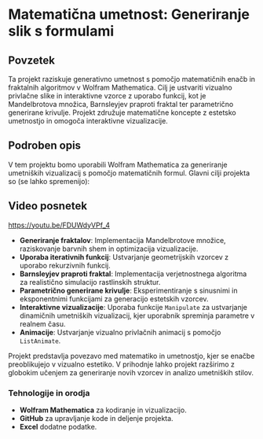 # Matematična umetnost: Generiranje slik s formulami

## Povzetek
Ta projekt raziskuje generativno umetnost s pomočjo matematičnih enačb in fraktalnih algoritmov v Wolfram Mathematica. Cilj je ustvariti vizualno privlačne slike in interaktivne vzorce z uporabo funkcij, kot je Mandelbrotova množica, Barnsleyjev praproti fraktal ter parametrično generirane krivulje. Projekt združuje matematične koncepte z estetsko umetnostjo in omogoča interaktivne vizualizacije.

## Podroben opis
V tem projektu bomo uporabili Wolfram Mathematica za generiranje umetniških vizualizacij s pomočjo matematičnih formul.
Glavni cilji projekta so (se lahko spremenijo):

## Video posnetek
https://youtu.be/FDUWdyVPf_4

- **Generiranje fraktalov**: Implementacija Mandelbrotove množice, raziskovanje barvnih shem in optimizacija vizualizacije.
- **Uporaba iterativnih funkcij**: Ustvarjanje geometrijskih vzorcev z uporabo rekurzivnih funkcij.
- **Barnsleyjev praproti fraktal**: Implementacija verjetnostnega algoritma za realistično simulacijo rastlinskih struktur.
- **Parametrično generirane krivulje**: Eksperimentiranje s sinusnimi in eksponentnimi funkcijami za generacijo estetskih vzorcev.
- **Interaktivne vizualizacije**: Uporaba funkcije `Manipulate` za ustvarjanje dinamičnih umetniških vizualizacij, kjer uporabnik spreminja parametre v realnem času.
- **Animacije**: Ustvarjanje vizualno privlačnih animacij s pomočjo `ListAnimate`.

Projekt predstavlja povezavo med matematiko in umetnostjo, kjer se enačbe preoblikujejo v vizualno estetiko. V prihodnje lahko projekt razširimo z globokim učenjem za generiranje novih vzorcev in analizo umetniških stilov.

### Tehnologije in orodja
- **Wolfram Mathematica** za kodiranje in vizualizacijo.
- **GitHub** za upravljanje kode in deljenje projekta.
- **Excel** dodatne podatke.
